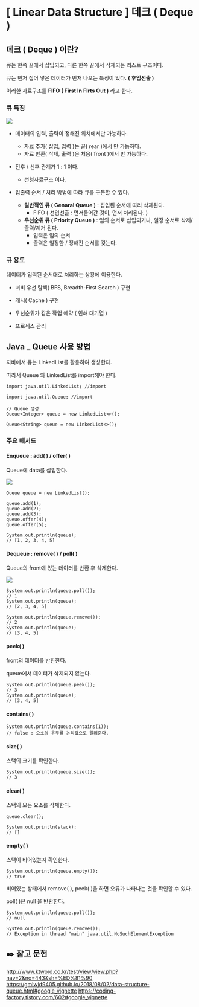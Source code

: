 # \[ Linear Data Structure \]  데크 ( Deque )
## 데크 ( Deque ) 이란?
큐는 한쪽 끝에서 삽입되고, 다른 한쪽 끝에서 삭제되는 리스트 구조이다.

큐는 먼저 집어 넣은 데이터가 먼저 나오는 특징이 있다. **( 후입선출 )**

이러한 자료구조를 **FIFO ( First In FIrts Out )** 라고 한다.

### 큐 특징
![](https://i.imgur.com/aaPFuFf.png)


- 데이터의 입력, 출력이 정해진 위치에서만 가능하다.
	- 자료 추가( 삽입, 입력 )는 끝( rear )에서 만 가능하다.
	- 자료 반환( 삭제, 출력 )은 처음( front )에서 만 가능하다.
  
- 전후 / 선후 관계가 1 : 1 이다.
	- 선형자료구조 이다.
  
- 입출력 순서 / 처리 방법에 따라 큐를 구분할 수 있다.
	- **일반적인 큐 ( Genaral Queue )** : 삽입된 순서에 따라 삭제된다.
		- FIFO ( 선입선출 : 먼저들어간 것이, 먼저 처리된다. )
	- **우선순위 큐 ( Priority Queue )** : 임의 순서로 삽입되거나, 일정 순서로 삭제/출력/제거 된다.
		- 입력은 임의 순서
		- 출력은 일정한 / 정해진 순서를 갖는다.
	

### 큐 용도
데이터가 입력된 순서대로 처리하는 상황에 이용한다.

- 너비 우선 탐색( BFS, Breadth-First Search ) 구현
  
- 캐시( Cache ) 구현
  
- 우선순위가 같은 작업 예약 ( 인쇄 대기열 )

- 프로세스 관리




## Java _ Queue 사용 방법
자바에서 큐는 LinkedList를 활용하여 생성한다.

따라서 Queue 와 LinkedList를 import해야 한다.

```
import java.util.LinkedList; //import

import java.util.Queue; //import

// Queue 생성 
Queue<Integer> queue = new LinkedList<>(); 

Queue<String> queue = new LinkedList<>(); 
```

### 주요 메서드
#### Enqueue : add( ) / offer( )
Queue에 data를 삽입한다.

![](https://i.imgur.com/o3qxo0P.png)

```
Queue queue = new LinkedList();

queue.add(1);  
queue.add(2);  
queue.add(3);  
queue.offer(4);  
queue.offer(5);  

System.out.println(queue);
// [1, 2, 3, 4, 5]
```

#### Dequeue : remove( ) / poll( )
Queue의 front에 있는 데이터를 반환 후 삭제한다.

![](https://i.imgur.com/FA5uFcw.png)

```
System.out.println(queue.poll());
// 1
System.out.println(queue);  
// [2, 3, 4, 5]
  
System.out.println(queue.remove());  
// 2
System.out.println(queue);
// [3, 4, 5]
```

#### peek( )
front의 데이터를 반환한다.

queue에서 데이터가 삭제되지 않는다.

```
System.out.println(queue.peek()); 
// 3 
System.out.println(queue);
// [3, 4, 5]
```


#### contains( )

```
System.out.println(queue.contains(1));  
// false : 요소의 유무를 논리값으로 알려준다.
```

#### size( )
스택의 크기를 확인한다.
```
System.out.println(queue.size());
// 3
```

#### clear( )

스택의 모든 요소를 삭제한다. 

```
queue.clear();  

System.out.println(stack);
// []
```

#### empty( )

스택이 비어있는지 확인한다.

```
System.out.println(queue.empty());
// true
```

비어있는 상태에서 remove( ), peek( )을 하면 오류가 나타나는 것을 확인할 수 있다.

poll( )은 null 을 반환한다.

```
System.out.println(queue.poll());
// null

System.out.println(queue.remove());
// Exception in thread "main" java.util.NoSuchElementException
```

## ✒️ 참고 문헌
http://www.ktword.co.kr/test/view/view.php?nav=2&no=443&sh=%ED%81%90
https://gmlwjd9405.github.io/2018/08/02/data-structure-queue.html#google_vignette
https://coding-factory.tistory.com/602#google_vignette